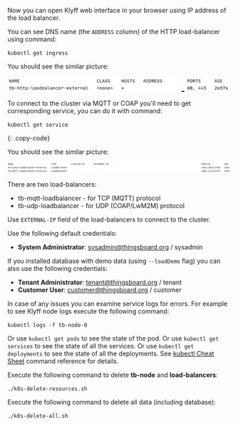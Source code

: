 Now you can open Klyff web interface in your browser using IP address of the load balancer.

You can see DNS name (the `ADDRESS` column) of the HTTP load-balancer using command:
```
kubectl get ingress
```

You should see the similar picture:

![image](/images/install/cloud/application-loadbalancers.png)

To connect to the cluster via MQTT or COAP you'll need to get corresponding service, you can do it with command:

```
kubectl get service
```
{: .copy-code}

You should see the similar picture:

![image](/images/install/cloud/network-loadbalancers.png)

There are two load-balancers:
- tb-mqtt-loadbalancer - for TCP (MQTT) protocol
- tb-udp-loadbalancer - for UDP (COAP/LwM2M) protocol

Use `EXTERNAL-IP` field of the load-balancers to connect to the cluster.

Use the following default credentials:

- **System Administrator**: sysadmin@thingsboard.org / sysadmin

If you installed database with demo data (using `--loadDemo` flag) you can also use the following credentials:

- **Tenant Administrator**: tenant@thingsboard.org / tenant
- **Customer User**: customer@thingsboard.org / customer

In case of any issues you can examine service logs for errors. For example to see Klyff node logs execute the following command:

```
kubectl logs -f tb-node-0
```

Or use `kubectl get pods` to see the state of the pod.
Or use `kubectl get services` to see the state of all the services.
Or use `kubectl get deployments` to see the state of all the deployments.
See [kubectl Cheat Sheet](https://kubernetes.io/docs/reference/kubectl/cheatsheet/) command reference for details.

Execute the following command to delete **tb-node** and **load-balancers**:

```
./k8s-delete-resources.sh
```

Execute the following command to delete all data (including database):

```
./k8s-delete-all.sh
```